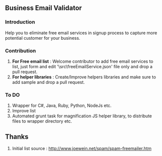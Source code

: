 ## Business Email Validator

### Introduction
Help you to eliminate free email services in signup process to capture more potential customer for your business. 

### Contribution
1. **For Free email list** : Welcome contributor to add free email services to list, just form and edit '\src\freeEmailService.json' file only and drop a pull request.
2. **For helper libraries** : Create/Improve helpers libraries and make sure to add sample and drop a pull request.

### To DO
1. Wrapper for C#, Java, Ruby, Python, NodeJs etc.
2. Improve list
3. Automated grunt task for magnification JS helper library, to distribute files to wrapper directory etc.


## Thanks
1. Initial list source : http://www.joewein.net/spam/spam-freemailer.htm
